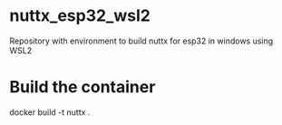 # nuttx_esp32_wsl2
Repository with environment to build nuttx for esp32 in windows using WSL2

# Build the container
docker build -t nuttx .
